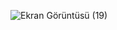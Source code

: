
![Ekran Görüntüsü (19)](https://user-images.githubusercontent.com/65457096/202004586-f062bb91-bd26-49e0-b328-6068433cc32a.png)

